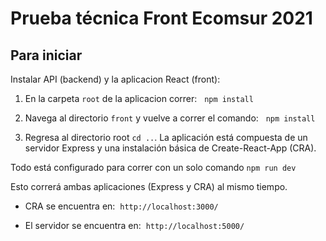 # Prueba técnica Front Ecomsur 2021

## Para iniciar
Instalar API (backend) y la aplicacion React (front):

1. En la carpeta `root` de la aplicacion correr:   `npm install`

2. Navega al directorio `front` y vuelve a correr el comando:   `npm install`

3. Regresa al directorio root `cd ..`.
La aplicación está compuesta de un servidor Express y una instalación básica de Create-React-App (CRA). 

Todo está configurado para correr con un solo comando
`npm run dev`

Esto correrá ambas aplicaciones (Express y CRA) al mismo tiempo.
- CRA se encuentra en:  `http://localhost:3000/` 

- El servidor se encuentra en:  `http://localhost:5000/`


